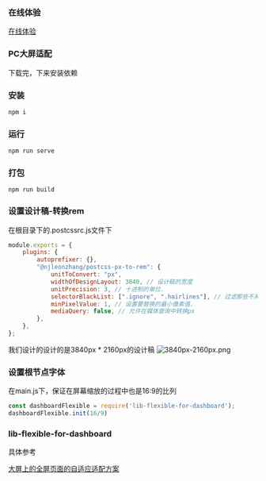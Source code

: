
### 在线体验
[在线体验](https://hangjob.github.io/flexible-pc/dist/index.html#/index)

### PC大屏适配

下载完，下来安装依赖

### 安装

```js
npm i
```

### 运行
```js
npm run serve
```
### 打包
```
npm run build
```

### 设置设计稿-转换rem
在根目录下的.postcssrc.js文件下 
```js
module.exports = {
    plugins: {
        autoprefixer: {},
        "@njleonzhang/postcss-px-to-rem": {
            unitToConvert: "px",
            widthOfDesignLayout: 3840, // 设计稿的宽度
            unitPrecision: 3, // 十进制的单位.
            selectorBlackList: [".ignore", ".hairlines"], // 过滤那些不用转换的class
            minPixelValue: 1, // 设置要替换的最小像素值.
            mediaQuery: false, // 允许在媒体查询中转换px
        },
    },
};
```
我们设计的设计的是3840px * 2160px的设计稿
![3840px-2160px.png](https://i.loli.net/2021/05/12/4a2VcCI8tj1YHny.png)


### 设置根节点字体
在main.js下，保证在屏幕缩放的过程中也是16:9的比列
```js
const dashboardFlexible = require('lib-flexible-for-dashboard');
dashboardFlexible.init(16/9)
```

### lib-flexible-for-dashboard

具体参考

[大屏上的全屏页面的自适应适配方案](https://www.njleonzhang.com/2018/08/15/flexible-pc-full-screen.html)


